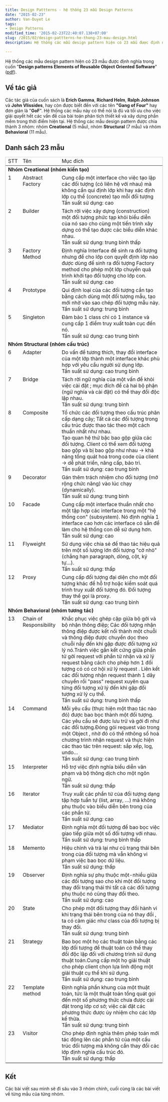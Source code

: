 ```yaml
---
title: Design Pattterns - hệ thống 23 mẫu Design Patterns
date: "2015-02-23"
author: Van-Duyet Le
tags:
- Design Patterns
modified_time: '2015-02-23T22:40:07.138+07:00'
slug: /2015/02/design-pattterns-he-thong-23-mau-design.html
description: Hệ thống các mẫu design pattern hiện có 23 mẫu được định nghĩa trong cuốn Design patterns Elements of Reusable Object Oriented Software

---
```


Hệ thống các mẫu design pattern hiện có 23 mẫu được định nghĩa trong cuốn "**Design patterns Elements of Reusable Object Oriented Software**" ([pdf](http://www.uml.org.cn/c++/pdf/DesignPatterns.pdf)).  

## Về tác giả

  
Các tác giả của cuốn sách là **Erich Gamma**, **Richard Helm**, **Ralph Johnson** và **John Vlissides**, hay còn được biết đến với các tên **"Gang of Four"** hay đơn giản là "**GoF**". Hệ thống các mẫu này có thể nói là đủ và tối ưu cho việc giải quyết hết các vấn đề của bài toán phân tích thiết kế và xây dựng phần mềm trong thời điểm hiện tại. Hệ thống các mẫu design pattern được chia thành 3 nhóm: nhóm **Creational** (5 mẫu), nhóm **Structural** (7 mẫu) và nhóm **Behavioral** (11 mẫu).  

  

## Danh sách 23 mẫu

<table class="table table-bordered" style="border: 1px solid #ccc">
    <thead>
        <tr class="cms_table_grid_tr" valign="top">
            <td>STT</td>
            <td>Tên</td>
            <td>Mục đích</td>
        </tr>
    </thead>
    <tbody>
        <tr class="cms_table_grid_tr" valign="top">
            <td colspan="3"><b>Nhóm Creational (nhóm kiến tạo)</b></td>
        </tr>
        <tr class="cms_table_grid_tr" valign="top">
            <td>1</td>
            <td>Abstract Factory</td>
            <td>Cung cấp một interface cho việc tạo lập các đối tượng (có liên hệ với nhau) mà không cần qui định lớp khi hay xác định lớp cụ thể (concrete) tạo mỗi đối tượng
                <br />Tần suất sử dụng: cao</td>
        </tr>
        <tr class="cms_table_grid_tr" valign="top">
            <td>2</td>
            <td>Builder</td>
            <td>Tách rời việc xây dựng (construction) một đối tượng phức tạp khỏi biểu diễn của nó sao cho cùng một tiến trình xây dựng có thể tạo được các biểu diễn khác nhau.
                <br />Tần suất sử dụng: trung bình thấp</td>
        </tr>
        <tr class="cms_table_grid_tr" valign="top">
            <td>3</td>
            <td>Factory Method</td>
            <td>Định nghĩa Interface để sinh ra đối tượng nhưng để cho lớp con quyết định lớp nào được dùng để sinh ra đối tượng Factory method cho phép một lớp chuyển quá trình khởi tạo đối tượng cho lớp con.
                <br />Tần suất sử dụng: cao</td>
        </tr>
        <tr class="cms_table_grid_tr" valign="top">
            <td>4</td>
            <td>Prototype</td>
            <td>Qui định loại của các đối tượng cần tạo bằng cách dùng một đối tượng mẫu, tạo mới nhờ vào sao chép đối tượng mẫu này.
                <br />Tần suất sử dụng: trung bình</td>
        </tr>
        <tr class="cms_table_grid_tr" valign="top">
            <td>5</td>
            <td>Singleton</td>
            <td>Đảm bảo 1 class chỉ có 1 instance và cung cấp 1 điểm truy xuất toàn cục đến nó.
                <br />Tần suất sử dụng: cao trung bình</td>
        </tr>
        <tr class="cms_table_grid_tr" valign="top">
            <td colspan="3"><b>Nhóm Structural (nhóm cấu trúc)</b></td>
        </tr>
        <tr class="cms_table_grid_tr" valign="top">
            <td>6</td>
            <td>Adapter</td>
            <td>Do vấn đề tương thích, thay đổi interface của một lớp thành một interface khác phù hợp với yêu cầu người sử dụng lớp.
                <br />Tần suất sử dụng: cao trung bình</td>
        </tr>
        <tr class="cms_table_grid_tr" valign="top">
            <td>7</td>
            <td>Bridge</td>
            <td>Tách rời ngữ nghĩa của một vấn đề khỏi việc cài đặt ; mục đích để cả hai bộ phận (ngữ nghĩa và cài đặt) có thể thay đổi độc lập nhau.
                <br />Tần suất sử dụng: trung bình</td>
        </tr>
        <tr class="cms_table_grid_tr" valign="top">
            <td>8</td>
            <td>Composite</td>
            <td>Tổ chức các đối tượng theo cấu trúc phân cấp dạng cây; Tất cả các đối tượng trong cấu trúc được thao tác theo một cách thuần nhất như nhau.
                <br />Tạo quan hệ thứ bậc bao gộp giữa các đối tượng. Client có thể xem đối tượng bao gộp và bị bao gộp như nhau -&gt; khả năng tổng quát hoá trong code của client -&gt; dễ phát triển, nâng cấp, bảo trì.
                <br />Tần suất sử dụng: cao trung bình</td>
        </tr>
        <tr class="cms_table_grid_tr" valign="top">
            <td>9</td>
            <td>Decorator</td>
            <td>Gán thêm trách nhiệm cho đối tượng (mở rộng chức năng) vào lúc chạy (dynamically).
                <br />Tần suất sử dụng: trung bình</td>
        </tr>
        <tr class="cms_table_grid_tr" valign="top">
            <td>10</td>
            <td>Facade</td>
            <td>Cung cấp một interface thuần nhất cho một tập hợp các interface trong một "hệ thống con" (subsystem). Nó định nghĩa 1 interface cao hơn các interface có sẵn để làm cho hệ thống con dễ sử dụng hơn.
                <br />Tần suất sử dụng: cao</td>
        </tr>
        <tr class="cms_table_grid_tr" valign="top">
            <td>11</td>
            <td>Flyweight</td>
            <td>Sử dụng việc chia sẻ để thao tác hiệu quả trên một số lượng lớn đối tượng "cở nhỏ" (chẳng hạn paragraph, dòng, cột, ký tự…).
                <br />Tần suất sử dụng: thấp</td>
        </tr>
        <tr class="cms_table_grid_tr" valign="top">
            <td>12</td>
            <td>Proxy</td>
            <td>Cung cấp đối tượng đại diện cho một đối tượng khác để hỗ trợ hoặc kiểm soát quá trình truy xuất đối tượng đó. Đối tượng thay thế gọi là proxy.
                <br />Tần suất sử dụng: cao trung bình</td>
        </tr>
        <tr class="cms_table_grid_tr" valign="top">
            <td colspan="3"><b>Nhóm Behavioral (nhóm tương tác)</b></td>
        </tr>
        <tr class="cms_table_grid_tr" valign="top">
            <td>13</td>
            <td>Chain of Responsibility</td>
            <td>Khắc phục việc ghép cặp giữa bộ gởi và bộ nhận thông điệp; Các đối tượng nhận thông điệp được kết nối thành một chuỗi và thông điệp được chuyển dọc theo chuỗi nầy đến khi gặp được đối tượng xử lý nó.Tránh việc gắn kết cứng giữa phần tử gởi request với phần tử nhận và xử lý request bằng cách cho phép hơn 1 đối tượng có có cơ hội xử lý request . Liên kết các đối tượng nhận request thành 1 dây chuyền rồi "pass" request xuyên qua từng đối tượng xử lý đến khi gặp đối tượng xử lý cụ thể.
                <br />Tần suất sử dụng: trung bình thấp</td>
        </tr>
        <tr class="cms_table_grid_tr" valign="top">
            <td>14</td>
            <td>Command</td>
            <td>Mỗi yêu cầu (thực hiện một thao tác nào đó) được bao bọc thành một đối tượng. Các yêu cầu sẽ được lưu trữ và gởi đi như các đối tượng.Đóng gói request vào trong một Object , nhờ đó có thể nthông số hoá chương trình nhận request và thực hiện các thao tác trên request: sắp xếp, log, undo…
                <br />Tần suất sử dụng: cao trung bình</td>
        </tr>
        <tr class="cms_table_grid_tr" valign="top">
            <td>15</td>
            <td>Interpreter</td>
            <td>Hỗ trợ việc định nghĩa biểu diễn văn phạm và bộ thông dịch cho một ngôn ngữ.
                <br />Tần suất sử dụng: thấp</td>
        </tr>
        <tr class="cms_table_grid_tr" valign="top">
            <td>16</td>
            <td>Iterator</td>
            <td>Truy xuất các phần tử của đối tượng dạng tập hợp tuần tự (list, array, …) mà không phụ thuộc vào biểu diễn bên trong của các phần tử.
                <br />Tần suất sử dụng: cao</td>
        </tr>
        <tr class="cms_table_grid_tr" valign="top">
            <td>17</td>
            <td>Mediator</td>
            <td>Định nghĩa một đối tượng để bao bọc việc giao tiếp giữa một số đối tượng với nhau.
                <br />Tần suất sử dụng: trung bình thấp</td>
        </tr>
        <tr class="cms_table_grid_tr" valign="top">
            <td>18</td>
            <td>Memento</td>
            <td>Hiệu chỉnh và trả lại như cũ trạng thái bên trong của đối tượng mà vẫn không vi phạm việc bao bọc dữ liệu.
                <br />Tần suất sử dụng: thấp</td>
        </tr>
        <tr class="cms_table_grid_tr" valign="top">
            <td>19</td>
            <td>Observer</td>
            <td>Định nghĩa sự phụ thuộc một-nhiều giữa các đối tượng sao cho khi một đối tượng thay đổi trạng thái thì tất cả các đối tượng phụ thuộc nó cũng thay đổi theo.
                <br />Tần suất sử dụng: cao</td>
        </tr>
        <tr class="cms_table_grid_tr" valign="top">
            <td>20</td>
            <td>State</td>
            <td>Cho phép một đối tượng thay đổi hành vi khi trạng thái bên trong của nó thay đổi , ta có cảm giác như class của đối tượng bị thay đổi.
                <br />Tần suất sử dụng: trung bình</td>
        </tr>
        <tr class="cms_table_grid_tr" valign="top">
            <td>21</td>
            <td>Strategy</td>
            <td>Bao bọc một họ các thuật toán bằng các lớp đối tượng để thuật toán có thể thay đổi độc lập đối với chương trình sử dụng thuật toán.Cung cấp một họ giải thuật cho phép client chọn lựa linh động một giải thuật cụ thể khi sử dụng.
                <br />Tần suất sử dụng: cao trung bình</td>
        </tr>
        <tr class="cms_table_grid_tr" valign="top">
            <td>22</td>
            <td>Template method</td>
            <td>Định nghĩa phần khung của một thuật toán, tức là một thuật toán tổng quát gọi đến một số phương thức chưa được cài đặt trong lớp cơ sở; việc cài đặt các phương thức được ủy nhiệm cho các lớp kế thừa.
                <br />Tần suất sử dụng: trung bình</td>
        </tr>
        <tr class="cms_table_grid_tr" valign="top">
            <td>23</td>
            <td>Visitor</td>
            <td>Cho phép định nghĩa thêm phép toán mới tác động lên các phần tử của một cấu trúc đối tượng mà không cần thay đổi các lớp định nghĩa cấu trúc đó.
                <br />Tần suất sử dụng: thấp</td>
        </tr>
    </tbody>
</table>

## Kết 

Các bài viết sau mình sẽ đi sâu vào 3 nhóm chính, cuối cùng là các bài viết về từng mẫu của từng nhóm.